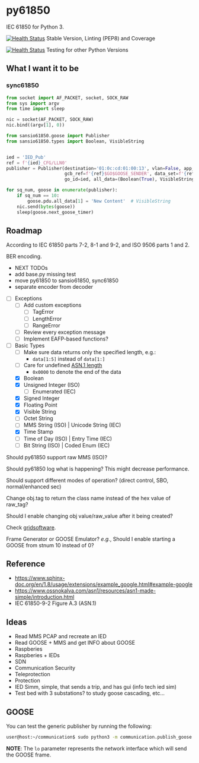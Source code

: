 # py61850

IEC 61850 for Python 3.

[![Health Status](https://github.com/arthurazs/py61850/workflows/Health%20%28Py3.8%29/badge.svg)](https://github.com/arthurazs/py61850/actions?query=workflow%3A"Health+(Py3.8)")
Stable Version, Linting (PEP8) and Coverage

[![Health Status](https://github.com/arthurazs/py61850/workflows/Version%20%28Py3.6%2C%20Py3.7%29/badge.svg)](https://github.com/arthurazs/py61850/actions?query=workflow%3A"Version+(Py3.6,+Py3.7)")
Testing for other Python Versions

## What I want it to be

### sync61850

```python
from socket import AF_PACKET, socket, SOCK_RAW
from sys import argv
from time import sleep

nic = socket(AF_PACKET, SOCK_RAW)
nic.bind((argv[1], 0))

from sansio61850.goose import Publisher
from sansio61850.types import Boolean, VisibleString


ied = 'IED_Pub'
ref = f'{ied}_CFG/LLN0'
publisher = Publisher(destination='01:0c:cd:01:00:13', vlan=False, app_id=1,
                      gcb_ref=f'{ref}$GO$GOOSE_SENDER', data_set=f'{ref}$MyDataSet',
                      go_id=ied, all_data=(Boolean(True), VisibleString('Content')))

for sq_num, goose in enumerate(publisher):
    if sq_num == 10:
        goose.pdu.all_data[1] = 'New Content'  # VisibleString
    nic.send(bytes(goose))
    sleep(goose.next_goose_timer)
```

## Roadmap

According to IEC 61850 parts 7-2, 8-1 and 9-2, and ISO 9506 parts 1 and 2. 

BER encoding.

- NEXT TODOs
 - add base.py missing test
 - move py61850 to sansio61850, sync61850
 - separate encoder from decoder

- [ ] Exceptions
  - [ ] Add custom exceptions
    - [ ] TagError
    - [ ] LengthError
    - [ ] RangeError
  - [ ] Review every exception message
  - [ ] Implement EAFP-based functions?
- [ ] Basic Types
  - [ ] Make sure data returns only the specified length, e.g.:
    - `data[1:5]` instead of `data[1:]` 
  - [ ] Care for undefined [ASN.1 length](http://luca.ntop.org/Teaching/Appunti/asn1.html)
    - `0x0000` to denote the end of the data 
  - [X] Boolean
  - [X] Unsigned Integer (ISO)
    - [ ] Enumerated (IEC)
  - [X] Signed Integer
  - [X] Floating Point
  - [X] Visible String
  - [ ] Octet String
  - [ ] MMS String (ISO) | Unicode String (IEC)
  - [X] Time Stamp
  - [ ] Time of Day (ISO) | Entry Time (IEC)  
  - [ ] Bit String (ISO) | Coded Enum (IEC)

Should py61850 support raw MMS (ISO)?

Should py61850 log what is happening? This might decrease performance.

Should support different modes of operation? (direct control, SBO, normal/enhanced sec)

Change obj.tag to return the class name instead of the hex value of raw_tag?

Should I enable changing obj value/raw_value after it being created?

Check [gridsoftware](http://www.gridsoftware.com).

Frame Generator or GOOSE Emulator? *e.g.*, Should I enable starting a GOOSE from stnum 10 instead of 0?

## Reference

- https://www.sphinx-doc.org/en/1.8/usage/extensions/example_google.html#example-google
- https://www.ossnokalva.com/asn1/resources/asn1-made-simple/introduction.html
- IEC 61850-9-2 Figure A.3 (ASN.1)

## Ideas

- Read MMS PCAP and recreate an IED
- Read GOOSE + MMS and get INFO about GOOSE
- Raspberies
- Raspberies + IEDs
- SDN
- Communication Security
- Teleprotection
- Protection
- IED Simm, simple, that sends a trip, and has gui (info tech ied sim)
- Test bed with 3 substations? to study goose cascading, etc...

## GOOSE

You can test the generic publisher by running the following:

```bash
user@host:~/communication$ sudo python3 -m communication.publish_goose lo
```

**NOTE**: The `lo` parameter represents the network interface which will send the GOOSE frame.  
